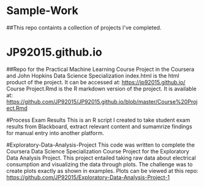 # Sample-Work
##This repo containts a collection of projects I've completed.


# JP92015.github.io
##Repo for the Practical Machine Learning Course Project in the Coursera and John Hopkins Data Science Specialization
index.html is the html product of the project. It can be accessed at: https://jp92015.github.io/
Course Project.Rmd is the R markdown version of the project. It is available at:  https://github.com/JP92015/JP92015.github.io/blob/master/Course%20Project.Rmd


#Process Exam Results
This is an R script I created to take student exam results from Blackboard, extract 
relevant content and sumamrize findings for manual entry into another platform.

#Exploratory-Data-Analysis-Project
This code was written to complete the Coursera Data Science Specialization Course Project for the Exploratory Data Analysis Project.
This project entailed taking raw data about electrical consumption and visualizing the data through plots. The challenge was to create plots exactly as shown in examples. Plots can be viewed at this repo: https://github.com/JP92015/Exploratory-Data-Analysis-Project-1

